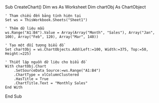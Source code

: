 Sub CreateChart()
    Dim ws As Worksheet
    Dim chartObj As ChartObject

    ' Tham chiếu đến bảng tính hiện tại
    Set ws = ThisWorkbook.Sheets("Sheet1")

    ' Thêm dữ liệu mẫu
    ws.Range("A1:B4").Value = Array(Array("Month", "Sales"), Array("Jan", 100), Array("Feb", 120), Array("Mar", 140))

    ' Tạo một đối tượng biểu đồ
    Set chartObj = ws.ChartObjects.Add(Left:=100, Width:=375, Top:=50, Height:=225)

    ' Thiết lập nguồn dữ liệu cho biểu đồ
    With chartObj.Chart
        .SetSourceData Source:=ws.Range("A1:B4")
        .ChartType = xlColumnClustered
        .HasTitle = True
        .ChartTitle.Text = "Monthly Sales"
    End With
End Sub

